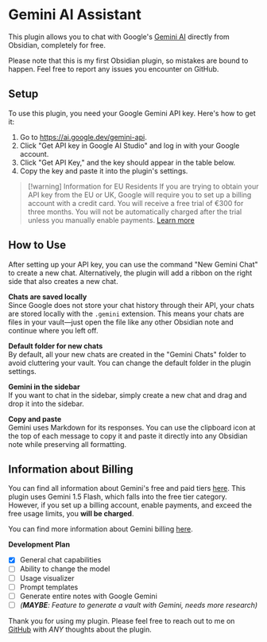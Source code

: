 # Gemini AI Assistant

This plugin allows you to chat with Google's [Gemini AI](https://gemini.google.com/app) directly from Obsidian, completely for free.

Please note that this is my first Obsidian plugin, so mistakes are bound to happen. Feel free to report any issues you encounter on GitHub.

## Setup

To use this plugin, you need your Google Gemini API key. Here's how to get it:

1. Go to https://ai.google.dev/gemini-api.
2. Click "Get API key in Google AI Studio" and log in with your Google account.
3. Click "Get API Key," and the key should appear in the table below.
4. Copy the key and paste it into the plugin's settings.

> [!warning] Information for EU Residents
> If you are trying to obtain your API key from the EU or UK, Google will require you to set up a billing account with a credit card. You will receive a free trial of €300 for three months. You will not be automatically charged after the trial unless you manually enable payments. [Learn more](https://ai.google.dev/gemini-api/docs/billing#is-Gemini-free-in-EEA-UK-CH)

## How to Use

After setting up your API key, you can use the command "New Gemini Chat" to create a new chat. Alternatively, the plugin will add a ribbon on the right side that also creates a new chat.

**Chats are saved locally**  
Since Google does not store your chat history through their API, your chats are stored locally with the `.gemini` extension. This means your chats are files in your vault—just open the file like any other Obsidian note and continue where you left off.

**Default folder for new chats**  
By default, all your new chats are created in the "Gemini Chats" folder to avoid cluttering your vault. You can change the default folder in the plugin settings.

**Gemini in the sidebar**  
If you want to chat in the sidebar, simply create a new chat and drag and drop it into the sidebar.

**Copy and paste**  
Gemini uses Markdown for its responses. You can use the clipboard icon at the top of each message to copy it and paste it directly into any Obsidian note while preserving all formatting.

## Information about Billing

You can find all information about Gemini's free and paid tiers [here](https://ai.google.dev/pricing). This plugin uses Gemini 1.5 Flash, which falls into the free tier category. However, if you set up a billing account, enable payments, and exceed the free usage limits, you **will be charged**.

You can find more information about Gemini billing [here](https://ai.google.dev/gemini-api/docs/billing).

**Development Plan**

- [x] General chat capabilities
- [ ] Ability to change the model
- [ ] Usage visualizer
- [ ] Prompt templates
- [ ] Generate entire notes with Google Gemini
- [ ] *(**MAYBE**: Feature to generate a vault with Gemini, needs more research)*

Thank you for using my plugin. Please feel free to reach out to me on [GitHub](https://github.com/Artel250/Obsidian-Talk-with-Bard) with *ANY* thoughts about the plugin.